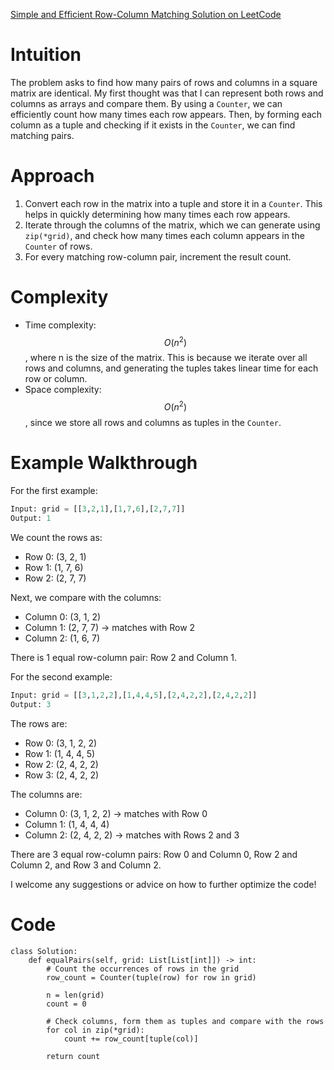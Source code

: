 [Simple and Efficient Row-Column Matching Solution on LeetCode](https://leetcode.com/problems/equal-row-and-column-pairs/solutions/5742994/simple-and-efficient-row-column-matching-solution-beats-91-in-speed/)

# Intuition
The problem asks to find how many pairs of rows and columns in a square matrix are identical. My first thought was that I can represent both rows and columns as arrays and compare them. By using a `Counter`, we can efficiently count how many times each row appears. Then, by forming each column as a tuple and checking if it exists in the `Counter`, we can find matching pairs.

# Approach
1. Convert each row in the matrix into a tuple and store it in a `Counter`. This helps in quickly determining how many times each row appears.
2. Iterate through the columns of the matrix, which we can generate using `zip(*grid)`, and check how many times each column appears in the `Counter` of rows.
3. For every matching row-column pair, increment the result count.

# Complexity
- Time complexity: $$O(n^2)$$, where n is the size of the matrix. This is because we iterate over all rows and columns, and generating the tuples takes linear time for each row or column.
- Space complexity: $$O(n^2)$$, since we store all rows and columns as tuples in the `Counter`.

# Example Walkthrough
For the first example:
```python
Input: grid = [[3,2,1],[1,7,6],[2,7,7]]
Output: 1
```
We count the rows as:
- Row 0: (3, 2, 1)
- Row 1: (1, 7, 6)
- Row 2: (2, 7, 7)

Next, we compare with the columns:
- Column 0: (3, 1, 2)
- Column 1: (2, 7, 7) → matches with Row 2
- Column 2: (1, 6, 7)

There is 1 equal row-column pair: Row 2 and Column 1.

For the second example:
```python
Input: grid = [[3,1,2,2],[1,4,4,5],[2,4,2,2],[2,4,2,2]]
Output: 3
```
The rows are:
- Row 0: (3, 1, 2, 2)
- Row 1: (1, 4, 4, 5)
- Row 2: (2, 4, 2, 2)
- Row 3: (2, 4, 2, 2)

The columns are:
- Column 0: (3, 1, 2, 2) → matches with Row 0
- Column 1: (1, 4, 4, 4)
- Column 2: (2, 4, 2, 2) → matches with Rows 2 and 3

There are 3 equal row-column pairs: Row 0 and Column 0, Row 2 and Column 2, and Row 3 and Column 2.

I welcome any suggestions or advice on how to further optimize the code!

# Code
```python3 []
class Solution:
    def equalPairs(self, grid: List[List[int]]) -> int:
        # Count the occurrences of rows in the grid
        row_count = Counter(tuple(row) for row in grid)
        
        n = len(grid)
        count = 0
        
        # Check columns, form them as tuples and compare with the rows
        for col in zip(*grid):
            count += row_count[tuple(col)]
        
        return count
```
